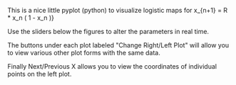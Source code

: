 This is a nice little pyplot (python) to visualize logistic maps for x_{n+1} = R * x_n ( 1 - x_n )}

Use the sliders below the figures to alter the parameters in real time.

The buttons under each plot labeled "Change Right/Left Plot" will allow you to view various other plot forms with the same data.

Finally Next/Previous X allows you to view the coordinates of individual points on the left plot.
